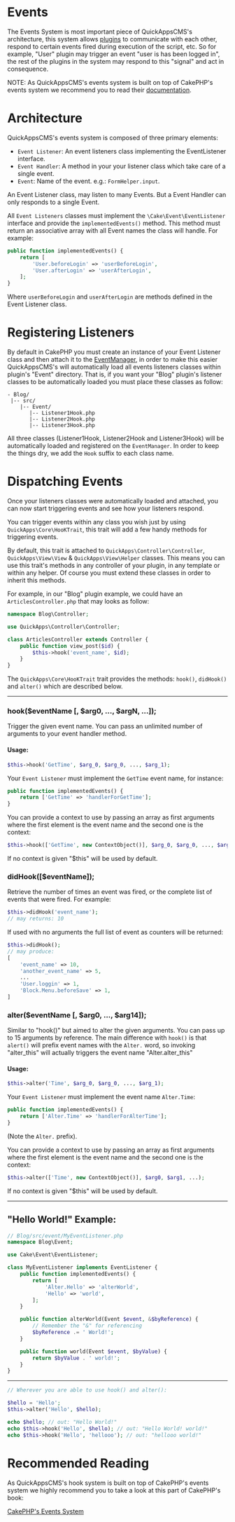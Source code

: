 Events
======

The Events System is most important piece of QuickAppsCMS's architecture, this
system allows [plugins](plugins.md) to communicate with each other, respond to
certain events fired during execution of the script, etc. So for example, "User"
plugin may trigger an event "user is has been logged in", the rest of the plugins
in the system may respond to this "signal" and act in consequence.

NOTE: As QuickAppsCMS's events system is built on top of CakePHP's events system
we recommend you to read their [documentation](http://book.cakephp.org/3.0/en/core-libraries/events.html).


Architecture
============

QuickAppsCMS's events system is composed of three primary elements:

- `Event Listener`: An event listeners class implementing the EventListener
   interface.
- `Event Handler`: A method in your your listener class which take care of a
   single event.
- `Event`: Name of the event. e.g.: `FormHelper.input`.

An Event Listener class, may listen to many Events. But a Event Handler can only
responds to a single Event.

All `Event Listeners` classes must implement the `\Cake\Event\EventListener`
interface and provide the `implementedEvents()` method. This method must return
an associative array with all Event names the class will handle. For example:

```php
public function implementedEvents() {
    return [
        'User.beforeLogin' => 'userBeforeLogin',
        'User.afterLogin' => 'userAfterLogin',
    ];
}
```

Where `userBeforeLogin` and `userAfterLogin` are methods defined in the Event
Listener class.


Registering Listeners
=====================

By default in CakePHP you must create an instance of your Event Listener class
and then attach it to the [EventManager](http://book.cakephp.org/3.0/en/core-libraries/events.html#global-event-manager),
in order to make this easier QuickAppsCMS's will automatically load all events
listeners classes within plugin's "Event" directory. That is, if you want your
"Blog" plugin's listener classes to be automatically loaded you must place these
classes as follow:

    - Blog/
     |-- src/
        |-- Event/
           |-- Listener1Hook.php
           |-- Listener2Hook.php
           |-- Listener3Hook.php

All three classes (Listener1Hook, Listener2Hook and Listener3Hook) will be
automatically loaded and registered on the `EventManager`. In order to keep the
things dry, we add the `Hook` suffix to each class name.


Dispatching Events
==================

Once your listeners classes were automatically loaded and attached, you can now
start triggering events and see how your listeners respond.

You can trigger events within any class you wish just by using
`QuickApps\Core\HooKTrait`, this trait will add a few handy methods for triggering
events.

By default, this trait is attached to  `QuickApps\Controller\Controller`,
`QuickApps\View\View` & `QuickApps\View\Helper` classes. This means you can use
this trait's methods in any controller of your plugin, in any template or within
any helper. Of course you must extend these classes in order to inherit this
methods.

For example, in our "Blog" plugin example, we could have an `ArticlesController.php`
that may looks as follow:

```php
namespace Blog\Controller;

use QuickApps\Controller\Controller;

class ArticlesController extends Controller {
    public function view_post($id) {
        $this->hook('event_name', $id);
    }
}
```

The `QuickApps\Core\HooKTrait` trait provides the methods: `hook()`, `didHook()`
and `alter()` which are described below.

---

### hook($eventName [, $arg0, ..., $argN, ...]);

Trigger the given event name. You can pass an unlimited number of arguments to
your event handler method.

#### Usage:

```php
$this->hook('GetTime', $arg_0, $arg_0, ..., $arg_1);
```

Your `Event Listener` must implement the `GetTime` event name, for instance:

```php
public function implementedEvents() {
    return ['GetTime' => 'handlerForGetTime'];
}
```

You can provide a context to use by passing an array as first arguments where
the first element is the event name and the second one is the context:

```php
$this->hook(['GetTime', new ContextObject()], $arg_0, $arg_0, ..., $arg_1);
```

If no context is given "$this" will be used by default.


### didHook([$eventName]);

Retrieve the number of times an event was fired, or the complete list of events
that were fired. For example:

```php
$this->didHook('event_name');
// may returns: 10
```

If used with no arguments the full list of event as counters will be returned:

```php
$this->didHook();
// may produce:
[
    'event_name' => 10,
    'another_event_name' => 5,
    ...
    'User.loggin' => 1,
    'Block.Menu.beforeSave' => 1,
]
```

### alter($eventName [, $arg0, ..., $arg14]);

Similar to "hook()" but aimed to alter the given arguments. You can pass up to
15 arguments by reference. The main difference with `hook()` is that `alert()`
will prefix event names with the `Alter.` word, so invoking "alter_this" will
actually triggers the event name "Alter.alter_this"

#### Usage:

```php
$this->alter('Time', $arg_0, $arg_0, ..., $arg_1);
```

Your `Event Listener` must implement the event name `Alter.Time`:

```php
public function implementedEvents() {
    return ['Alter.Time' => 'handlerForAlterTime'];
}
```

(Note the `Alter.` prefix).

You can provide a context to use by passing an array as first arguments where
the first element is the event name and the second one is the context:

```php
$this->alter(['Time', new ContextObject()], $arg0, $arg1, ...);
```

If no context is given "$this" will be used by default.

---

## "Hello World!" Example:

```php
// Blog/src/event/MyEventListener.php
namespace Blog\Event;

use Cake\Event\EventListener;

class MyEventListener implements EventListener {
    public function implementedEvents() {
        return [
            'Alter.Hello' => 'alterWorld',
            'Hello' => 'world',
        ];
    }

    public function alterWorld(Event $event, &$byReference) {
        // Remember the "&" for referencing
        $byReference .= ' World!';
    }

    public function world(Event $event, $byValue) {
        return $byValue . ' world!';
    }
}
```

***

```php
// Wherever you are able to use hook() and alter():

$hello = 'Hello';
$this->alter('Hello', $hello);

echo $hello; // out: "Hello World!"
echo $this->hook('Hello', $hello); // out: "Hello World! world!"
echo $this->hook('Hello', 'hellooo'); // out: "hellooo world!"
```

Recommended Reading
===================

As QuickAppsCMS's hook system is built on top of CakePHP's events system we
highly recommend you to take a look at this part of CakePHP's book:

[CakePHP's Events System](http://book.cakephp.org/3.0/en/core-libraries/events.html)